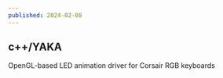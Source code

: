 ```yaml
---
published: 2024-02-08
---
```


## c++/YAKA

OpenGL-based LED animation driver for Corsair RGB keyboards

